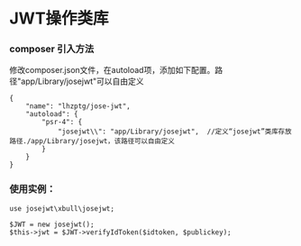 # JWT操作类库

### composer 引入方法
修改composer.json文件，在autoload项，添加如下配置。路径"app/Library/josejwt"可以自由定义
```
{
    "name": "lhzptg/jose-jwt",
    "autoload": {
        "psr-4": {
            "josejwt\\": "app/Library/josejwt",  //定义“josejwt”类库存放路径./app/Library/josejwt，该路径可以自由定义
        }
    }
}
```


### 使用实例：
```
use josejwt\xbull\josejwt;

$JWT = new josejwt();
$this->jwt = $JWT->verifyIdToken($idtoken, $publickey);
```

